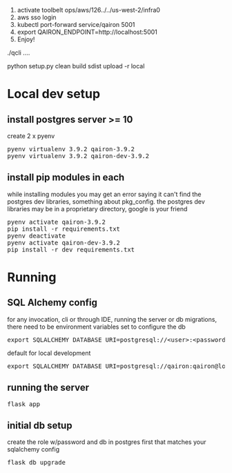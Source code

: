 1. activate toolbelt ops/aws/126../../us-west-2/infra0
2. aws sso login
3. kubectl port-forward service/qairon 5001
4. export QAIRON_ENDPOINT=http://localhost:5001
5. Enjoy!

./qcli ....

[comment]: <> (pip build)
python setup.py clean build sdist upload -r local



# Local dev setup
## install postgres server >= 10
create 2 x pyenv 
<pre>
pyenv virtualenv 3.9.2 qairon-3.9.2
pyenv virtualenv 3.9.2 qairon-dev-3.9.2
</pre>
## install pip modules in each
while installing modules you may get an error saying it can't find the postgres dev libraries, something about pkg_config. 
the postgres dev libraries may be in a proprietary directory, google is your friend
<pre>
pyenv activate qairon-3.9.2
pip install -r requirements.txt
pyenv deactivate
pyenv activate qairon-dev-3.9.2
pip install -r dev_requirements.txt
</pre>

# Running
## SQL Alchemy config
for any invocation, cli or through IDE, running the server or db migrations, there need to be environment variables set to configure the db
<pre>export SQLALCHEMY_DATABASE_URI=postgresql://&lt;user&gt;:&lt;password&gt;@localhost:5432/qairon</pre>

default for local development
<pre>export SQLALCHEMY_DATABASE_URI=postgresql://qairon:qairon@localhost:5432/qairon</pre>

## running the server
<pre>flask app</pre>

## initial db setup
create the role w/password and db in postgres first that matches your sqlalchemy config
<pre>flask db upgrade</pre>
